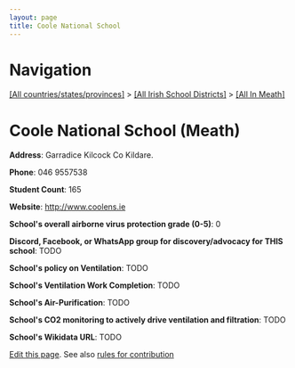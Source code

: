 ```yaml
---
layout: page
title: Coole National School
---
```

# Navigation

[[All countries/states/provinces]](../../..) > [[All Irish School Districts]](../..) > [[All In Meath]](..)

# Coole National School (Meath)

**Address**: Garradice Kilcock Co Kildare.

**Phone**: 046 9557538

**Student Count**: 165

**Website**: <http://www.coolens.ie>

**School's overall airborne virus protection grade (0-5)**: 0

**Discord, Facebook, or WhatsApp group for discovery/advocacy for THIS school**: TODO

**School's policy on Ventilation**: TODO

**School's Ventilation Work Completion**: TODO

**School's Air-Purification**: TODO

**School's CO2 monitoring to actively drive ventilation and filtration**: TODO

**School's Wikidata URL**: TODO


[Edit this page](https://github.com/ventilate-schools/Ireland/edit/main/./Meath/Coole_National_School.md). See also [rules for contribution](../../../contribution-rules/)